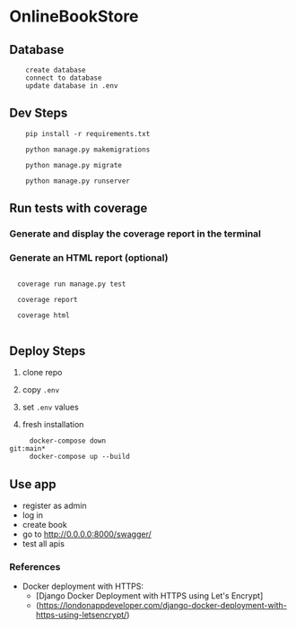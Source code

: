 # OnlineBookStore

## Database
    
```
    create database
    connect to database
    update database in .env
```


## Dev Steps

```
    pip install -r requirements.txt
    
    python manage.py makemigrations

    python manage.py migrate
    
    python manage.py runserver
```

## Run tests with coverage

### Generate and display the coverage report in the terminal

### Generate an HTML report (optional)

```

  coverage run manage.py test
      
  coverage report
  
  coverage html
      
```

## Deploy Steps

1. clone repo

2. copy `.env`

3. set `.env` values

4. fresh installation

```
     docker-compose down                                                                                                                                                  git:main*
     docker-compose up --build
```
## Use app
- register as admin
- log in
- create book
- go to http://0.0.0.0:8000/swagger/
- test all apis

### References

* Docker deployment with HTTPS:
    * [Django Docker Deployment with HTTPS using Let's Encrypt]
    * (https://londonappdeveloper.com/django-docker-deployment-with-https-using-letsencrypt/)